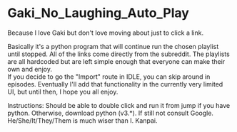 # Gaki_No_Laughing_Auto_Play
Because I love Gaki but don't love moving about just to click a link.

Basically it's a python program that will continue run the chosen playlist until stopped.  All of the links come directly from the subreddit.  The playlists are all hardcoded but are left simple enough that everyone can make their own and enjoy.  
If you decide to go the "Import" route in IDLE, you can skip around in episodes.  Eventually I'll add that functionality in the currently very limited UI, but until then, I hope you all enjoy.  

Instructions:
Should be able to double click and run it from jump if you have python.  Otherwise, download python (v3.*).  If still not consult Google.  He/She/It/They/Them is much wiser than I.
Kanpai.
